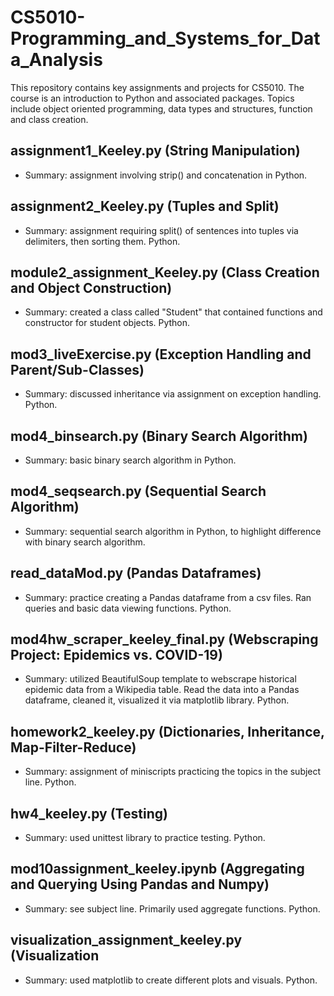 # CS5010-Programming_and_Systems_for_Data_Analysis
This repository contains key assignments and projects for CS5010. The course is an introduction to Python and associated packages. Topics include object oriented programming, data types and structures, function and class creation.

## assignment1_Keeley.py (String Manipulation)
- Summary: assignment involving strip() and concatenation in Python.

## assignment2_Keeley.py (Tuples and Split)
- Summary: assignment requiring split() of sentences into tuples via delimiters, then sorting them. Python.

## module2_assignment_Keeley.py (Class Creation and Object Construction)
- Summary: created a class called "Student" that contained functions and constructor for student objects. Python.

## mod3_liveExercise.py (Exception Handling and Parent/Sub-Classes)
- Summary: discussed inheritance via assignment on exception handling. Python.

## mod4_binsearch.py (Binary Search Algorithm)
- Summary: basic binary search algorithm in Python.

## mod4_seqsearch.py (Sequential Search Algorithm)
- Summary: sequential search algorithm in Python, to highlight difference with binary search algorithm.

## read_dataMod.py (Pandas Dataframes)
- Summary: practice creating a Pandas dataframe from a csv files. Ran queries and basic data viewing functions. Python.

## mod4hw_scraper_keeley_final.py (Webscraping Project: Epidemics vs. COVID-19)
- Summary: utilized BeautifulSoup template to webscrape historical epidemic data from a Wikipedia table. Read the data into a Pandas dataframe, cleaned it, visualized it via matplotlib library. Python.

## homework2_keeley.py (Dictionaries, Inheritance, Map-Filter-Reduce)
- Summary: assignment of miniscripts practicing the topics in the subject line. Python.

## hw4_keeley.py (Testing)
- Summary: used unittest library to practice testing. Python.

## mod10assignment_keeley.ipynb (Aggregating and Querying Using Pandas and Numpy)
- Summary: see subject line. Primarily used aggregate functions. Python.

## visualization_assignment_keeley.py (Visualization
- Summary: used matplotlib to create different plots and visuals. Python.
